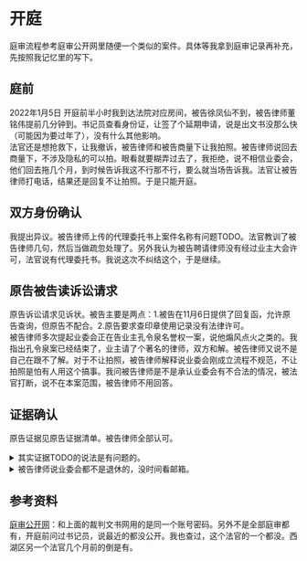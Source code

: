 # 开庭
庭审流程参考庭审公开网里随便一个类似的案件。具体等我拿到庭审记录再补充，先按照我记忆里的写下。  
## 庭前
2022年1月5日 开庭前半小时我到达法院对应房间，被告徐凤仙不到，被告律师董铭伟提前几分钟到。书记员查看身份证，让签了个延期申请，说是出文书没那么快（可能因为要过年了），没有什么其他影响。  
法官还是想抢救下，让我撤诉，被告律师和被告商量下让我拍照。被告律师说回去商量下，不涉及隐私的可以拍。眼看就要糊弄过去了，我拒绝，说不相信业委会，他们回去拖几个月，到时候告诉我这不行那不行，要么就当场告诉我。法官让被告律师打电话，结果还是回复不让拍照。于是只能开庭。

## 双方身份确认
我提出异议。被告律师上传的代理委托书上案件名称有问题TODO。法官教训了被告律师几句，然后当做疏忽处理了。另外我认为被告聘请律师没有经过业主大会许可，法官说有代理委托书。我说这次不纠结这个，于是继续。

## 原告被告读诉讼请求
原告诉讼请求见诉状。被告主要是两点：1.被告在11月6日提供了回复函，允许原告查询，但原告不配合。2.原告要求查印章使用记录没有法律许可。  
被告律师多次提起业委会正在告业主孔令泉名誉权一案，说他煽风点火之类的。我指出孔令泉案已经结束了，业主请了个著名的律师，双方和解。被告律师又说不是自己在跟不了解。对于不让拍照，被告律师解释说业委会刚成立流程不规范，不让拍照是怕有人用这个搞事。我问被告律师是不是承认业委会有不合法的情况，被法官打断，说不在本案范围，被告律师不用回答。

## 证据确认
原告证据见原告证据清单。被告律师全部认可。
<details>
<summary>其实证据TODO的说法是有问题的。</summary>
乔冰冰应该看过我的邮件，但不敢回或不想回；徐凤仙则可能根本没登过邮箱，我甚至怀疑她不会用电脑。
</details>
<details>
<summary>被告律师说业委会都不是退休的，没时间看邮箱。</summary>
被告律师在说谎，业委会主任徐凤仙就是退休的。只不过她整天忙着在浙大搞义务劳动，自己小区都不管。
</details>

## 参考资料
[庭审公开网](http://tingshen.court.gov.cn/)：和上面的裁判文书网用的是同一个账号密码。另外不是全部庭审都有，开庭前问过书记员，说最近的都没公开。我也查过，这个法官的一个都没。西湖区另一个法官几个月前的倒是有。